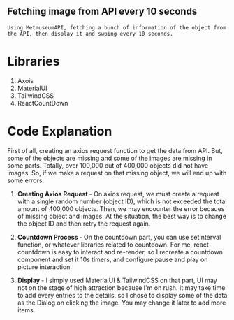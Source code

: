 ## Fetching image from API every 10 seconds
    Using MetmuseumAPI, fetching a bunch of information of the object from the API, then display it and swping every 10 seconds.

# Libraries
  1. Axois
  2. MaterialUI
  3. TailwindCSS
  4. ReactCountDown
  
 # Code Explanation
  First of all, creating an axios request function to get the data from API. But, some of the objects are missing and some of the images are missing in some parts. Totally, over 100,000 out of 400,000 objects did not have images.
  So, if we make a request on that missing object, we will end up with some errors.
  
  1. <b> Creating Axios Request </b> -
      On axios request, we must create a request with a single random number (object ID), which is not exceeded the total amount of 400,000 objects. Then, we may encounter the error becaues of missing object and images. At the situation, the best way is to change the object ID and then retry the request again.
      
  3. <b> Countdown Process </b> -
  On the countdown part, you can use setInterval function, or whatever libraries related to countdown. For me, react-countdown is easy to interact and re-render, so I recreate a countdown component and set it 10s timers, and configure pause and play on picture interaction.
   
  4. <b> Display </b> - I simply used MaterialUI & TailwindCSS on that part, UI may not on the stage of high attraction because I'm on rush. It may take time to add every entries to  the details, so I chose to display some of the data as the Dialog on clicking the image. You may change it later to add more items.
  

